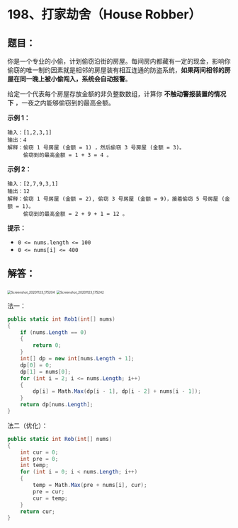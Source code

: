 # 198、打家劫舍（House Robber）

## 题目：

你是一个专业的小偷，计划偷窃沿街的房屋。每间房内都藏有一定的现金，影响你偷窃的唯一制约因素就是相邻的房屋装有相互连通的防盗系统，**如果两间相邻的房屋在同一晚上被小偷闯入，系统会自动报警**。

给定一个代表每个房屋存放金额的非负整数数组，计算你 **不触动警报装置的情况下** ，一夜之内能够偷窃到的最高金额。

**示例 1：**

```
输入：[1,2,3,1]
输出：4
解释：偷窃 1 号房屋 (金额 = 1) ，然后偷窃 3 号房屋 (金额 = 3)。
     偷窃到的最高金额 = 1 + 3 = 4 。
```

**示例 2：**

```
输入：[2,7,9,3,1]
输出：12
解释：偷窃 1 号房屋 (金额 = 2), 偷窃 3 号房屋 (金额 = 9)，接着偷窃 5 号房屋 (金额 = 1)。
     偷窃到的最高金额 = 2 + 9 + 1 = 12 。
```

**提示：**

- `0 <= nums.length <= 100`
- `0 <= nums[i] <= 400`

## 解答：

<img src="D:\PC\LeetCode\198、打家劫舍（House Robber）.assets\Screenshot_20201123_175204-1606125290089.jpg" alt="Screenshot_20201123_175204" style="zoom:50%;" />

<img src="D:\PC\LeetCode\198、打家劫舍（House Robber）.assets\Screenshot_20201123_175242-1606125321046.jpg" alt="Screenshot_20201123_175242" style="zoom:50%;" />

法一：

```csharp
public static int Rob1(int[] nums)
{
    if (nums.Length == 0) 
    {
        return 0;
    }
    int[] dp = new int[nums.Length + 1];
    dp[0] = 0;
    dp[1] = nums[0];
    for (int i = 2; i <= nums.Length; i++)
    {
        dp[i] = Math.Max(dp[i - 1], dp[i - 2] + nums[i - 1]);
    }
    return dp[nums.Length];       
}
```

法二（优化）：

```csharp
public static int Rob(int[] nums)
{
    int cur = 0;
    int pre = 0;
    int temp;
    for (int i = 0; i < nums.Length; i++)
    {
        temp = Math.Max(pre + nums[i], cur);
        pre = cur;
        cur = temp;
    }
    return cur;
}
```



